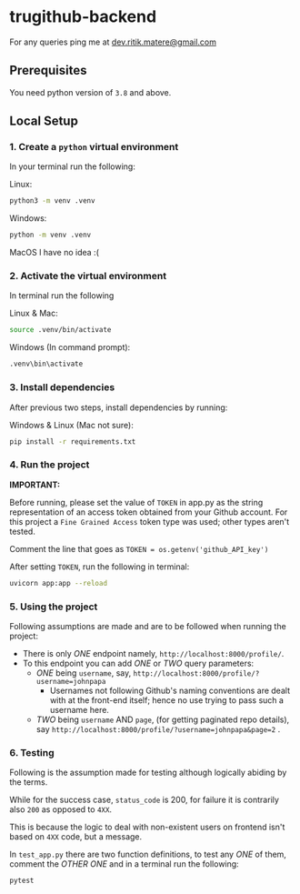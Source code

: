 # trugithub-backend

For any queries ping me at dev.ritik.matere@gmail.com

## Prerequisites

You need python version of `3.8` and above.

## Local Setup

### 1. Create a `python` virtual environment

In your terminal run the following:

Linux:
```sh
python3 -m venv .venv
```

Windows:
```sh
python -m venv .venv
```

MacOS I have no idea :(

### 2. Activate the virtual environment

In terminal run the following

Linux & Mac:
```sh
source .venv/bin/activate
```

Windows (In command prompt):
```sh
.venv\bin\activate
```

### 3. Install dependencies

After previous two steps, install dependencies by running:

Windows & Linux (Mac not sure):
```sh
pip install -r requirements.txt
```

### 4. Run the project

**IMPORTANT:**

Before running, please set the value of `TOKEN` in app.py as the string representation of an access token obtained from your Github account. For this project a `Fine Grained Access` token type was used; other types aren't tested.

Comment the line that goes as `TOKEN = os.getenv('github_API_key')`

After setting `TOKEN`, run the following in terminal:

```sh
uvicorn app:app --reload
```

### 5. Using the project

Following assumptions are made and are to be followed when running the project:

- There is only *ONE* endpoint namely, `http://localhost:8000/profile/`.
- To this endpoint you can add *ONE* or *TWO* query parameters:
    - *ONE* being `username`, say, `http://localhost:8000/profile/?username=johnpapa`
        - Usernames not following Github's naming conventions are dealt with at the front-end itself; hence no use trying to pass such a username here.
    - *TWO* being `username` AND `page`, (for getting paginated repo details),
    say `http://localhost:8000/profile/?username=johnpapa&page=2` .

### 6. Testing

Following is the assumption made for testing although logically abiding by the terms.

While for the success case, `status_code` is 200, for failure it is contrarily also `200` as opposed to `4XX`.

This is because the logic to deal with non-existent users on frontend isn't based on `4XX` code, but a message.

In `test_app.py` there are two function definitions, to test any _ONE_ of them, comment the _OTHER ONE_ and in a terminal run the following:

```sh
pytest
```
